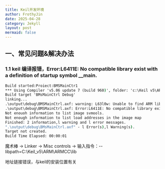 ```yaml
---
title: Keil开发环境
author: FrothyJin
date: 2025-04-28
category: Jekyll
layout: post
mermaid: false
---
```



## 一、常见问题&解决办法

### 1.1 keil 编译报错，Error:L6411E: No compatible library exist with a definition of startup symbol __main.

``` cmd
Build started:Proiect:BMSMainCtr1
*** Using Compiler 'v5.06 update 7 (build 960)', folder: 'c:\Keil v5\ARM\ARMCC\Bin
Build target 'BMsMainCtrl Debug'
linking...
.\output\debug\BMSMainCtrl.axf: warning: L63l0w: Unable to find ARM libraries.
.\output\debug\BMSMainCtrl.axf: Error:L6411E: No compatible library exist with a definition of startup symbol __main.
Not enouoh information to list image svmools.
Not enough information to list load addresses in the image map
Finished: 2 information,l warning and l error messages.
".\output\debug\BMsMainCtrl.axf" - l Error(s),l Warning(s).
Target not created.
Build Time Elapsed: 00:00:01
```

魔术棒 -> Linker -> Misc controls -> 输入指令：--libpath=C:\Keil_v5\ARM\ARMCC\lib 

地址链接错误，与keil的安装位置有关